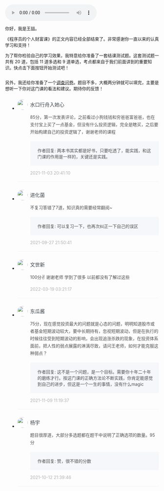<audio title="期末考试｜《程序员的个人财富课》满分试卷，等你来挑战！" src="https://static001.geekbang.org/resource/audio/d7/0b/d78d2e26eb8fd26a55851373ef7c940b.mp3" controls="controls"></audio> 
<p>你好，我是王喆。</p><p>《程序员的个人财富课》的正文内容已经全部结束了。非常感谢你一直以来的认真学习和支持！</p><p>为了帮你检验自己的学习效果，我特意给你准备了一套结课测试题。这套测试题一共有 20 道，包括 11 道多选和 9 道单选，考点都来自于我们前面讲到的重要知识。快点击下面按钮开始测试吧！</p><p><a href="http://time.geekbang.org/quiz/intro?act_id=961&exam_id=2778"><img src="https://static001.geekbang.org/resource/image/28/a4/28d1be62669b4f3cc01c36466bf811a4.png?wh=1142*201" alt=""></a></p><p>另外，我还给你准备了一个<a href="https://jinshuju.net/f/n3CI4j">调查问卷</a>。题目不多，大概两分钟就可以填完，主要是想听一下你对这门课的看法和建议。期待你的反馈！<br>
<a href="https://jinshuju.net/f/n3CI4j"><img src="https://static001.geekbang.org/resource/image/dd/34/dda1305343912a93cbc0aa3067b4b734.jpg?wh=1142x801" alt=""></a></p><!-- [[[read_end]]] -->
<style>
    ul {
      list-style: none;
      display: block;
      list-style-type: disc;
      margin-block-start: 1em;
      margin-block-end: 1em;
      margin-inline-start: 0px;
      margin-inline-end: 0px;
      padding-inline-start: 40px;
    }
    li {
      display: list-item;
      text-align: -webkit-match-parent;
    }
    ._2sjJGcOH_0 {
      list-style-position: inside;
      width: 100%;
      display: -webkit-box;
      display: -ms-flexbox;
      display: flex;
      -webkit-box-orient: horizontal;
      -webkit-box-direction: normal;
      -ms-flex-direction: row;
      flex-direction: row;
      margin-top: 26px;
      border-bottom: 1px solid rgba(233,233,233,0.6);
    }
    ._2sjJGcOH_0 ._3FLYR4bF_0 {
      width: 34px;
      height: 34px;
      -ms-flex-negative: 0;
      flex-shrink: 0;
      border-radius: 50%;
    }
    ._2sjJGcOH_0 ._36ChpWj4_0 {
      margin-left: 0.5rem;
      -webkit-box-flex: 1;
      -ms-flex-positive: 1;
      flex-grow: 1;
      padding-bottom: 20px;
    }
    ._2sjJGcOH_0 ._36ChpWj4_0 ._2zFoi7sd_0 {
      font-size: 16px;
      color: #3d464d;
      font-weight: 500;
      -webkit-font-smoothing: antialiased;
      line-height: 34px;
    }
    ._2sjJGcOH_0 ._36ChpWj4_0 ._2_QraFYR_0 {
      margin-top: 12px;
      color: #505050;
      -webkit-font-smoothing: antialiased;
      font-size: 14px;
      font-weight: 400;
      white-space: normal;
      word-break: break-all;
      line-height: 24px;
    }
    ._2sjJGcOH_0 ._10o3OAxT_0 {
      margin-top: 18px;
      border-radius: 4px;
      background-color: #f6f7fb;
    }
    ._2sjJGcOH_0 ._3klNVc4Z_0 {
      display: -webkit-box;
      display: -ms-flexbox;
      display: flex;
      -webkit-box-orient: horizontal;
      -webkit-box-direction: normal;
      -ms-flex-direction: row;
      flex-direction: row;
      -webkit-box-pack: justify;
      -ms-flex-pack: justify;
      justify-content: space-between;
      -webkit-box-align: center;
      -ms-flex-align: center;
      align-items: center;
      margin-top: 15px;
    }
    ._2sjJGcOH_0 ._10o3OAxT_0 ._3KxQPN3V_0 {
      color: #505050;
      -webkit-font-smoothing: antialiased;
      font-size: 14px;
      font-weight: 400;
      white-space: normal;
      word-break: break-word;
      padding: 20px 20px 20px 24px;
    }
    ._2sjJGcOH_0 ._3klNVc4Z_0 {
      display: -webkit-box;
      display: -ms-flexbox;
      display: flex;
      -webkit-box-orient: horizontal;
      -webkit-box-direction: normal;
      -ms-flex-direction: row;
      flex-direction: row;
      -webkit-box-pack: justify;
      -ms-flex-pack: justify;
      justify-content: space-between;
      -webkit-box-align: center;
      -ms-flex-align: center;
      align-items: center;
      margin-top: 15px;
    }
    ._2sjJGcOH_0 ._3Hkula0k_0 {
      color: #b2b2b2;
      font-size: 14px;
    }
</style><ul><li>
<div class="_2sjJGcOH_0"><img src="https://static001.geekbang.org/account/avatar/00/0f/dc/69/4e534d3d.jpg"
  class="_3FLYR4bF_0">
<div class="_36ChpWj4_0">
  <div class="_2zFoi7sd_0"><span>水口行舟入她心</span>
  </div>
  <div class="_2_QraFYR_0">85分，第一次发表评论，之前看过小狗钱钱和穷爸爸富爸爸，也在支付宝上买了一点基金，但没有什么投资逻辑，完全是瞎买，之后要开始构建自己的投资逻辑了，谢谢老师的课程</div>
  <div class="_10o3OAxT_0">
    <p class="_3KxQPN3V_0">作者回复: 两本书其实都是好书，只要吃透了，能实践，和这门课的作用是一样的，关键还是实践。</p>
  </div>
  <div class="_3klNVc4Z_0">
    <div class="_3Hkula0k_0">2021-11-03 20:41:10</div>
  </div>
</div>
</div>
</li>
<li>
<div class="_2sjJGcOH_0"><img src="https://static001.geekbang.org/account/avatar/00/13/7b/bd/ccb37425.jpg"
  class="_3FLYR4bF_0">
<div class="_36ChpWj4_0">
  <div class="_2zFoi7sd_0"><span>进化菌</span>
  </div>
  <div class="_2_QraFYR_0">不复习答错了7道，知识真的需要经常翻阅~</div>
  <div class="_10o3OAxT_0">
    <p class="_3KxQPN3V_0">作者回复: 可以复习一下，也再次纠正一下自己的误区</p>
  </div>
  <div class="_3klNVc4Z_0">
    <div class="_3Hkula0k_0">2021-09-27 21:50:41</div>
  </div>
</div>
</div>
</li>
<li>
<div class="_2sjJGcOH_0"><img src="https://thirdwx.qlogo.cn/mmopen/vi_32/xU7Pickem2iaSYDVhlyZDECGctbI71DlcAG0AVF4p8DIqL6Kibfcepia9IUBNv4cC8y7oa2rOAsDOMIvLBWtYSbIcQ/132"
  class="_3FLYR4bF_0">
<div class="_36ChpWj4_0">
  <div class="_2zFoi7sd_0"><span>文世新</span>
  </div>
  <div class="_2_QraFYR_0">100分✌ 谢谢老师 学到了很多 以前都没有了解过这些</div>
  <div class="_10o3OAxT_0">
    
  </div>
  <div class="_3klNVc4Z_0">
    <div class="_3Hkula0k_0">2022-03-19 03:21:17</div>
  </div>
</div>
</div>
</li>
<li>
<div class="_2sjJGcOH_0"><img src="https://static001.geekbang.org/account/avatar/00/20/0b/7a/9ce7dc7d.jpg"
  class="_3FLYR4bF_0">
<div class="_36ChpWj4_0">
  <div class="_2zFoi7sd_0"><span>东瓜酱</span>
  </div>
  <div class="_2_QraFYR_0">75分，现在感觉投资最大的问题就是心态的问题，明明知道股市或者基金短期波动较大，要中长期持有，忽视短期波动，但是在执行的时候往往受到短期波动的影响，会出现追涨杀跌的现象，在投资体系面前，把人性的弱点展露的淋漓尽致，请问王老师，如何才能克服这种弱点？</div>
  <div class="_10o3OAxT_0">
    <p class="_3KxQPN3V_0">作者回复: 这不是一个问题，是一个目标。需要你十年二十年的磨练才行。按这门课的正确方法论不断实践，你肯定能感觉到自己的进步，但这是一个一生的事情，没有什么magic</p>
  </div>
  <div class="_3klNVc4Z_0">
    <div class="_3Hkula0k_0">2021-11-09 11:19:37</div>
  </div>
</div>
</div>
</li>
<li>
<div class="_2sjJGcOH_0"><img src="https://static001.geekbang.org/account/avatar/00/0f/7b/89/34f2cbcc.jpg"
  class="_3FLYR4bF_0">
<div class="_36ChpWj4_0">
  <div class="_2zFoi7sd_0"><span>杨宇</span>
  </div>
  <div class="_2_QraFYR_0">题目很厚道，大部分多选题都在题干中说明了正确选项的数量。95分</div>
  <div class="_10o3OAxT_0">
    <p class="_3KxQPN3V_0">作者回复: 赞，很不错的分数</p>
  </div>
  <div class="_3klNVc4Z_0">
    <div class="_3Hkula0k_0">2021-10-12 21:39:46</div>
  </div>
</div>
</div>
</li>
</ul>